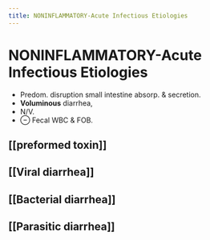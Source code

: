 ```yaml
---
title: NONINFLAMMATORY-Acute Infectious Etiologies
---
```

# NONINFLAMMATORY-Acute Infectious Etiologies

* Predom. disruption small intestine absorp. & secretion.
* **Voluminous** diarrhea,
* N/V.
* ⊖ Fecal WBC & FOB.

## [[preformed toxin]]

## [[Viral diarrhea]]

## [[Bacterial diarrhea]]

## [[Parasitic diarrhea]]
